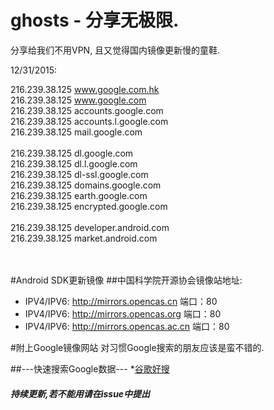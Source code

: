 # ghosts - 分享无极限.
分享给我们不用VPN, 且又觉得国内镜像更新慢的童鞋.

12/31/2015:

216.239.38.125    www.google.com.hk
<br>
216.239.38.125     www.google.com
<br>
216.239.38.125     accounts.google.com 
<br>
216.239.38.125    accounts.l.google.com
<br>
216.239.38.125     mail.google.com 
<br><br>
216.239.38.125    dl.google.com 
<br>
216.239.38.125     dl.l.google.com 
<br>
216.239.38.125     dl-ssl.google.com 
<br>
216.239.38.125    domains.google.com 
<br>
216.239.38.125     earth.google.com 
<br>
216.239.38.125     encrypted.google.com 
<br><br>
216.239.38.125 	developer.android.com
<br>
216.239.38.125    market.android.com
<br><br><br>

#Android SDK更新镜像
##中国科学院开源协会镜像站地址:
* IPV4/IPV6: http://mirrors.opencas.cn 端口：80
* IPV4/IPV6: http://mirrors.opencas.org 端口：80
* IPV4/IPV6: http://mirrors.opencas.ac.cn 端口：80

#附上Google镜像网站
对习惯Google搜索的朋友应该是蛮不错的.
<br>

##---快速搜索Google数据---
*[谷歌好搜](http://www.gghaoso.com/)


<h5>持续更新,若不能用请在issue中提出</h5>
